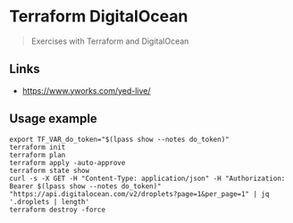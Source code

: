 # Terraform DigitalOcean

> Exercises with Terraform and DigitalOcean

## Links

* https://www.yworks.com/yed-live/

## Usage example

```
export TF_VAR_do_token="$(lpass show --notes do_token)"
terraform init
terraform plan
terraform apply -auto-approve
terraform state show
curl -s -X GET -H "Content-Type: application/json" -H "Authorization: Bearer $(lpass show --notes do_token)" "https://api.digitalocean.com/v2/droplets?page=1&per_page=1" | jq '.droplets | length'
terraform destroy -force
```
